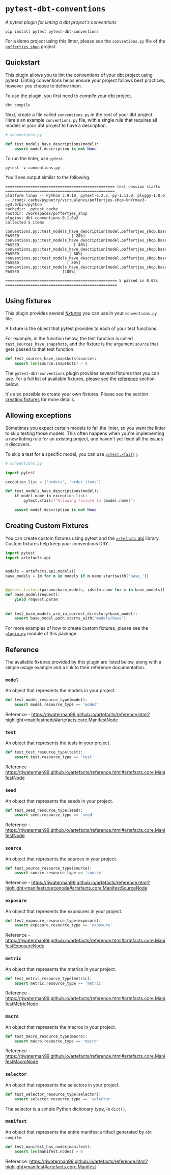 # `pytest-dbt-conventions`

_A pytest plugin for linting a dbt project's conventions_

```
pip install pytest pytest-dbt-conventions
```

For a demo project using this linter, please see the `conventions.py` file of the [`poffertjes_shop`](https://github.com/tjwaterman99/poffertjes_shop) project.

## Quickstart

This plugin allows you to lint the conventions of your dbt project using pytest. Linting conventions helps ensure your project follows best practices, however you choose to define them.

To use the plugin, you first need to _compile_ your dbt project.

```
dbt compile
```

Next, create a file called `conventions.py` in the root of your dbt project. Here's an example `conventions.py` file, with a single rule that requires all models in your dbt project to have a description.

```py
# conventions.py

def test_models_have_descriptions(model):
    assert model.description is not None

```

To run the linter, use `pytest`.

```
pytest -v conventions.py
```

You'll see output similar to the following.

```
================================================ test session starts ================================================
platform linux -- Python 3.9.10, pytest-6.2.5, py-1.11.0, pluggy-1.0.0 -- /root/.cache/pypoetry/virtualenvs/poffertjes-shop-UnYrmav3-py3.9/bin/python
cachedir: .pytest_cache
rootdir: /workspaces/poffertjes_shop
plugins: dbt-conventions-0.1.0a2
collected 5 items                                                                                                   

conventions.py::test_models_have_description[model.poffertjes_shop.base_shoppes] PASSED                       [ 20%]
conventions.py::test_models_have_description[model.poffertjes_shop.base_orders] PASSED                        [ 40%]
conventions.py::test_models_have_description[model.poffertjes_shop.base_products] PASSED                      [ 60%]
conventions.py::test_models_have_description[model.poffertjes_shop.base_customers] PASSED                     [ 80%]
conventions.py::test_models_have_description[model.poffertjes_shop.base_order_items] PASSED                   [100%]

================================================= 5 passed in 0.02s =================================================
```

## Using fixtures

This plugin provides several [_fixtures_](https://docs.pytest.org/en/6.2.x/fixture.html#what-fixtures-are) you can use in your `conventions.py` file. 

A fixture is the object that pytest provides to each of your test functions. 

For example, in the function below, the test function is called `test_sources_have_snapshots`, and the fixture is the argument `source` that gets passed to that test function.

```py
def test_sources_have_snapshots(source):
    assert len(source.snapshots) > 0
```

The `pytest-dbt-conventions` plugin provides several fixtures that you can use. For a full list of available fixtures, please see the [reference]() section below.

It's also possible to create your own fixtures. Please see the section [creating fixtures]() for more details.

## Allowing exceptions

Sometimes you expect certain models to fail the linter, so you want the linter to skip testing those models. This often happens when you're implementing a new linting rule for an existing project, and haven't yet fixed all the issues it discovers.

To skip a test for a specific model, you can use [`pytest.xfail()`](https://docs.pytest.org/en/latest/how-to/skipping.html#xfail-mark-test-functions-as-expected-to-fail).


```py
# conventions.py

import pytest

exception_list = ['orders', 'order_items']

def test_models_have_descriptions(model):
    if model.name in exception_list:
        pytest.xfail(f"Allowing failure in {model.name}")

    assert model.description is not None

```


## Creating Custom Fixtures

You can create custom fixtures using pytest and the [`artefacts` api](https://tjwaterman99.github.io/artefacts/api.html#) library. Custom fixtures help keep your conventions DRY.

```py
import pytest
import artefacts.api


models = artefacts.api.models()
base_models = [m for m in models if m.name.startswith('base_')]


@pytest.fixture(params=base_models, ids=[m.name for m in base_models])
def base_model(request):
    yield request.param
    
    
def test_base_models_are_in_correct_directory(base_model):
    assert base_model.path.starts_with('models/base')
```

For more examples of how to create custom fixtures, please see the [`plugin.py`](https://github.com/tjwaterman99/pytest-dbt-conventions/blob/main/pytest_dbt_conventions/plugin.py) module of this package.

## Reference

The available fixtures provided by this plugin are listed below, along with a simple usage example and a link to their reference documentation.

### `model`

An object that represents the models in your project.

```py
def test_model_resource_type(model):
    assert model.resource_type == 'model'
```

Reference - https://tjwaterman99.github.io/artefacts/reference.html?highlight=manifestnode#artefacts.core.ManifestNode

### `test`

An object that represents the tests in your project.

```py
def test_test_resource_type(test):
    assert test.resource_type == 'test'
```

Reference - https://tjwaterman99.github.io/artefacts/reference.html#artefacts.core.ManifestNode

### `seed`

An object that represents the seeds in your project.

```py
def test_seed_resource_type(seed):
    assert seed.resource_type == 'seed'
```

Reference - https://tjwaterman99.github.io/artefacts/reference.html#artefacts.core.ManifestNode

### `source`

An object that represents the sources in your project.

```py
def test_source_resource_type(source):
    assert source.resource_type == 'source'
```

Reference - https://tjwaterman99.github.io/artefacts/reference.html?highlight=manifestsourcenode#artefacts.core.ManifestSourceNode

### `exposure`

An object that represents the exposures in your project.

```py
def test_exposure_resource_type(exposure):
    assert exposure.resource_type == 'exposure'
```

Reference - https://tjwaterman99.github.io/artefacts/reference.html#artefacts.core.ManifestExposureNode

### `metric`

An object that represents the metrics in your project.

```py
def test_metric_resource_type(metric):
    assert metric.resource_type == 'metric'
```

Reference - https://tjwaterman99.github.io/artefacts/reference.html#artefacts.core.ManifestMetricNode

### `macro`

An object that represents the macros in your project.

```py
def test_macro_resource_type(macro):
    assert macro.resource_type == 'macro'
```

Reference - https://tjwaterman99.github.io/artefacts/reference.html#artefacts.core.ManifestMacroNode

### `selector`

An object that represents the selectors in your project.

```py
def test_selector_resource_type(selector):
    assert selector.resource_type == 'selector'
```

The selector is a simple Python dictionary type, ie `dict()`.


### `manifest`

An object that represents the entire manifest artifact generated by `dbt compile`.

```py
def test_manifest_has_nodes(manifest):
    assert len(manifest.nodes) > 0
```

Reference: https://tjwaterman99.github.io/artefacts/reference.html?highlight=manifest#artefacts.core.Manifest
